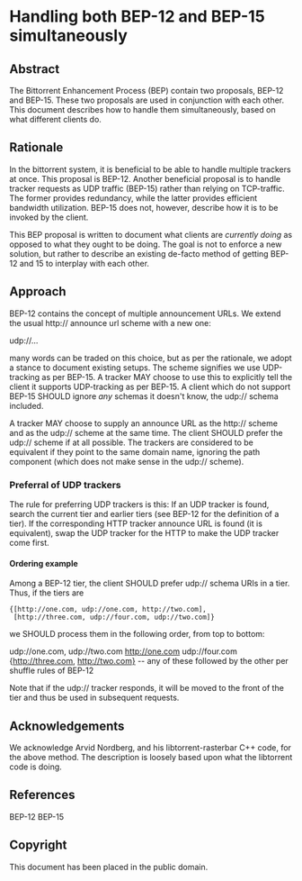 # Handling both BEP-12 and BEP-15 simultaneously

## Abstract

The Bittorrent Enhancement Process (BEP) contain two proposals, BEP-12
and BEP-15. These two proposals are used in conjunction with each
other. This document describes how to handle them simultaneously,
based on what different clients do.

## Rationale

In the bittorrent system, it is beneficial to be able to handle
multiple trackers at once. This proposal is BEP-12. Another beneficial
proposal is to handle tracker requests as UDP traffic (BEP-15) rather
than relying on TCP-traffic. The former provides redundancy, while the
latter provides efficient bandwidth utilization. BEP-15 does not,
however, describe how it is to be invoked by the client.

This BEP proposal is written to document what clients are *currently
doing* as opposed to what they ought to be doing. The goal is not to
enforce a new solution, but rather to describe an existing de-facto
method of getting BEP-12 and 15 to interplay with each other.

## Approach

BEP-12 contains the concept of multiple announcement URLs. We extend
the usual http:// announce url scheme with a new one:

   udp://...

many words can be traded on this choice, but as per the rationale, we
adopt a stance to document existing setups. The scheme signifies we
use UDP-tracking as per BEP-15. A tracker MAY choose to use this to
explicitly tell the client it supports UDP-tracking as per BEP-15. A
client which do not support BEP-15 SHOULD ignore *any* schemas it
doesn't know, the udp:// schema included.

A tracker MAY choose to supply an announce URL as the http:// scheme
and as the udp:// scheme at the same time. The client SHOULD prefer the
udp:// scheme if at all possible. The trackers are considered to be
equivalent if they point to the same domain name, ignoring the path
component (which does not make sense in the udp:// scheme).

### Preferral of UDP trackers

The rule for preferring UDP trackers is this: If an UDP tracker is
found, search the current tier and earlier tiers (see BEP-12 for the
definition of a tier). If the corresponding HTTP tracker announce URL
is found (it is equivalent), swap the UDP tracker for the HTTP to make
the UDP tracker come first.

#### Ordering example

Among a BEP-12 tier, the client SHOULD prefer udp:// schema URIs in a
tier. Thus, if the tiers are

    {[http://one.com, udp://one.com, http://two.com],
     [http://three.com, udp://four.com, udp://two.com]}

we SHOULD process them in the following order, from top to bottom:

   udp://one.com, udp://two.com http://one.com udp://four.com
   {http://three.com, http://two.com} -- any of these followed by the
   other per shuffle rules of BEP-12

Note that if the udp:// tracker responds, it will be moved to the
front of the tier and thus be used in subsequent requests.

## Acknowledgements

We acknowledge Arvid Nordberg, and his libtorrent-rasterbar C++ code,
for the above method. The description is loosely based upon what the
libtorrent code is doing.

## References

BEP-12
BEP-15

## Copyright

  This document has been placed in the public domain.
